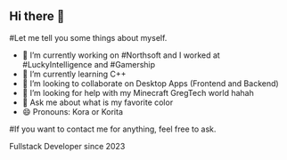 ## Hi there 👋

#Let me tell you some things about myself.

- 🔭 I’m currently working on #Northsoft and I worked at #LuckyIntelligence and #Gamership
- 🌱 I’m currently learning C++
- 👯 I’m looking to collaborate on Desktop Apps (Frontend and Backend)
- 🤔 I’m looking for help with my Minecraft GregTech world hahah
- 💬 Ask me about what is my favorite color
- 😄 Pronouns: Kora or Korita

#If you want to contact me for anything, feel free to ask.

Fullstack Developer since 2023
